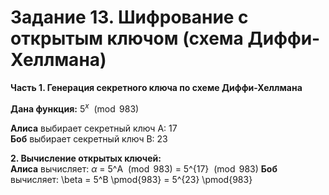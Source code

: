 # Задание 13. Шифрование с открытым ключом (схема Диффи-Хеллмана)

__Часть 1. Генерация секретного ключа по схеме Диффи-Хеллмана__  

__Дана функция:__
$5^x$ $\pmod{983}$

__Алиса__ выбирает секретный ключ A: 17  
__Боб__ выбирает секретный ключ B: 23  

__2. Вычисление открытых ключей:__  
__Алиса__ вычисляет:
     $\alpha$ = 5^A $\pmod{983}$ = 5^{17} $\pmod{983}$
__Боб__ вычисляет:
     \beta = 5^B \pmod{983} = 5^{23} \pmod{983}
